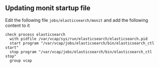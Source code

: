 ## Updating monit startup file

Edit the following file `jobs/elasticsearch/monit` and add the following content to it

```
check process elasticsearch
  with pidfile /var/vcap/sys/run/elasticsearch/elasticsearch.pid
  start program "/var/vcap/jobs/elasticsearch/bin/elasticsearch_ctl start"
  stop program "/var/vcap/jobs/elasticsearch/bin/elasticsearch_ctl stop"
  group vcap
```
